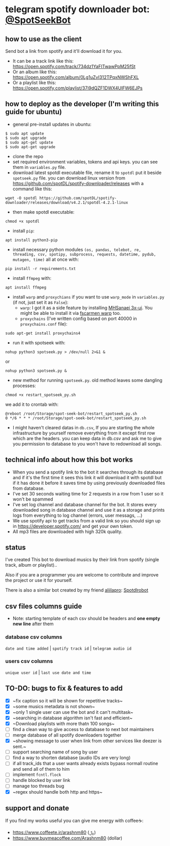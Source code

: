 # telegram spotify downloader bot: [@SpotSeekBot](https://t.me/SpotSeekBot)

## how to use as the client
Send bot a link from spotify and it'll download it for you.
  - It can be a track link like this:
https://open.spotify.com/track/734dz1YaFITwawPpM25fSt
  - Or an album like this:
https://open.spotify.com/album/0Lg1uZvI312TPqxNWShFXL
  - Or a playlist like this:
https://open.spotify.com/playlist/37i9dQZF1DWX4UlFW6EJPs

## how to deploy as the developer (I'm writing this guide for ubuntu)
- general pre-install updates in ubuntu:
```
$ sudo apt update
$ sudo apt upgrade
$ sudo apt-get update
$ sudo apt-get upgrade
```
- clone the repo
- set required environment variables, tokens and api keys. you can see them in `variables.py` file.
- download latest spotdl executable file, rename it to `spotdl` put it beside `spotseek.py` file. you can download linux version from https://github.com/spotDL/spotify-downloader/releases with a command like this:
```
wget -O spotdl https://github.com/spotDL/spotify-downloader/releases/download/v4.2.1/spotdl-4.2.1-linux
```
- then make spotdl executable:
```
chmod +x spotdl
```
- install `pip`:
```
apt install python3-pip
```
- install necessary python modules `(os, pandas, telebot, re, threading, csv, spotipy, subprocess, requests, datetime, pydub, mutagen, time)` all at once with:
```
pip install -r requirements.txt
```
- install `ffmpeg` with:
```
apt install ffmpeg
```
- install `warp` and `proxychians` if you want to use `warp_mode` in `variables.py` (if not, just set it as `False`):
  - `warp`: I got it as a side feature by installing [MHSanaei 3x-ui](https://github.com/MHSanaei/3x-ui). You might be able to install it via [fscarmen warp](https://github.com/fscarmen/warp) too.
  - `proxychains` (I've written config based on port 40000 in `proxychains.conf` file):
```
sudo apt-get install proxychains4
```
- run it with spotseek with:
```
nohup python3 spotseek.py > /dev/null 2>&1 &
```
or
```
nohup python3 spotseek.py &
```
- new method for running `spotseek.py`. old method leaves some dangling processes:
```
chmod +x restart_spotseek_py.sh
```
we add it to crontab with:
```
@reboot /root/Storage/spot-seek-bot/restart_spotseek_py.sh
0 */6 * * * /root/Storage/spot-seek-bot/restart_spotseek_py.sh
```
- I might haven't cleared datas in `db.csv`, If you are starting the whole infrastructure by yourself remove everything from it except first row which are the headers. you can keep data in db.csv and ask me to give you permission to database to you won't have to redownload all songs.

## technical info about how this bot works
- When you send a spotify link to the bot it searches through its database and if it's the first time it sees this link it will download it with spotdl but if it has done it before it saves time by using previously downloaded files from database.
- I've set 30 seconds waiting time for 2 requests in a row from 1 user so it won't be spammed
- I've set log channel and database channel for the bot. It stores every downloaded song in database channel and use it as a storage and prints logs from everything to log channel (errors, user messags, ...)
- We use spotify api to get tracks from a valid link so you should sign up in https://developer.spotify.com/ and get your own token.
- All mp3 files are downloaded with high 320k quality.

## status
I've created This bot to download musics by their link from spotify (single track, album or playlist)..

Also if you are a programmer you are welcome to contribute and improve the project or use it for yourself.

There is also a similar bot created by my friend [aliilapro](https://github.com/ALIILAPRO): [Spotdlrobot](https://t.me/Spotdlrobot)

## csv files columns guide
- Note: starting template of each csv should be headers and **one empty new line** after them
### database csv columns
`date and time added` | `spotify track id` | `telegram audio id`
### users csv columns
`unique user id` | `last use date and time`

## TO-DO: bugs to fix & features to add
- [x] ~fix caption so it will be shown for repetitive tracks~
- [x] ~some musics metadata is not shown~
- [x] ~only 1 single user can use the bot and it can't multitask~
- [x] ~searching in database algorithm isn't fast and efficient~
- [x] ~Download playlists with more thatn 100 songs~
- [ ] find a clean way to give access to database to next bot maintainers
- [ ] merge database of all spotify downloaders together
- [x] ~showing message to user when link from other services like deezer is sent.~
- [ ] support searching name of song by user
- [ ] find a way to shorten database (audio IDs are very long)
- [ ] if all track_ids that a user wants already exists bypass normall routine and send all of them to him
- [ ] implement `fcntl.flock`
- [ ] handle blocked by user link
- [ ] manage too threads bug
- [x] ~regex should handle both http and https~

## support and donate
If you find my works useful you can give me energy with coffee☕️:
- https://www.coffeete.ir/arashnm80 (﷼)
- https://www.buymeacoffee.com/Arashnm80 (dollar)

